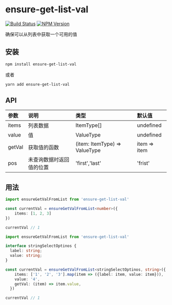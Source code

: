 # ensure-get-list-val

[![Build Status](https://www.travis-ci.org/wsafight/ensure-get-list-val.svg?branch=main)](https://www.travis-ci.org/wsafight/ensure-get-list-val)
[![NPM Version](https://badgen.net/npm/v/ensure-get-list-val)](https://www.npmjs.com/package/ensure-get-list-val)

确保可以从列表中获取一个可用的值


## 安装

```bash
npm install ensure-get-list-val
```

或者

```bash
yarn add ensure-get-list-val
```

## API

| 参数 | 说明 | 类型 | 默认值 |
| :----| :---- | :---- | :---- |
| items | 列表数据 | ItemType[] | undefined |
| value | 值  | ValueType | undefined |
| getVal | 获取值的函数 | (item: ItemType) => ValueType | item => item |
| pos | 未查询数据时返回值的位置  | 'first','last' | 'frist' |

## 用法

```ts
import ensureGetValFromList from 'ensure-get-list-val'

const currentVal = ensureGetValFromList<number>({
    items: [1, 2, 3]
})

currentVal // 1
```

```ts
import ensureGetValFromList from 'ensure-get-list-val'

interface stringSelectOptinos {
  label: string;
  value: string;
}

const currentVal = ensureGetValFromList<stringSelectOptinos, string>({
    items: ['1', '2', '3'].map(item => ({label: item, value: item})),
    value: '4',
    getVal: (item) => item.value,
  })

currentVal // 1
```
